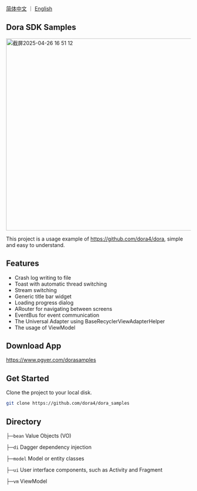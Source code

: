 <a href="./README.zh-CN.md">简体中文</a> ｜ <a href="./README.md">English</a>

## Dora SDK Samples

<img width="524" alt="截屏2025-04-26 16 51 12" src="https://github.com/user-attachments/assets/55d610c4-72e0-4129-85ae-84a7916de39b" />

This project is a usage example of https://github.com/dora4/dora, simple and easy to understand.

## Features
- Crash log writing to file
- Toast with automatic thread switching
- Stream switching
- Generic title bar widget
- Loading progress dialog
- ARouter for navigating between screens
- EventBus for event communication
- The Universal Adapter using BaseRecyclerViewAdapterHelper
- The usage of ViewModel

## Download App

https://www.pgyer.com/dorasamples

## Get Started

Clone the project to your local disk.

```bash
git clone https://github.com/dora4/dora_samples
```

## Directory

├─`bean` Value Objects (VO)

├─`di` Dagger dependency injection

├─`model` Model or entity classes

├─`ui` User interface components, such as Activity and Fragment

├─`vm` ViewModel
